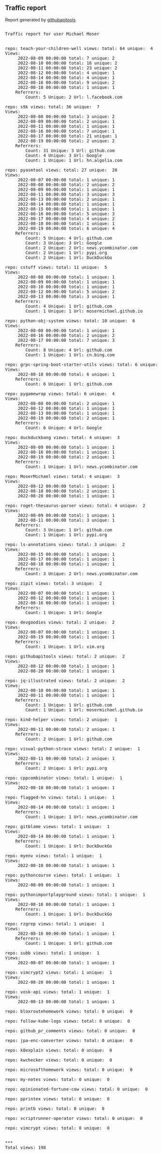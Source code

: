 <h2> Traffic report </h2>

Report generated by <a href="https://github.com/MoserMichael/githubapitools">githubapitools</a>

<pre>

Traffic report for user Michael Moser


repo: teach-your-children-well views: total: 64 unique:  4
Views:
	 2022-08-09 00:00:00 total: 7 unique: 2
	 2022-08-10 00:00:00 total: 16 unique: 2
	 2022-08-11 00:00:00 total: 23 unique: 2
	 2022-08-12 00:00:00 total: 4 unique: 1
	 2022-08-14 00:00:00 total: 4 unique: 1
	 2022-08-16 00:00:00 total: 9 unique: 2
	 2022-08-18 00:00:00 total: 1 unique: 1
	Referrers:
		Count: 5 Unique: 2 Url: l.facebook.com

repo: s9k views: total: 36 unique:  7
Views:
	 2022-08-08 00:00:00 total: 3 unique: 2
	 2022-08-09 00:00:00 total: 2 unique: 1
	 2022-08-11 00:00:00 total: 1 unique: 1
	 2022-08-16 00:00:00 total: 7 unique: 1
	 2022-08-17 00:00:00 total: 21 unique: 1
	 2022-08-19 00:00:00 total: 2 unique: 2
	Referrers:
		Count: 31 Unique: 3 Url: github.com
		Count: 4 Unique: 3 Url: Google
		Count: 1 Unique: 1 Url: hn.algolia.com

repo: pyasmtool views: total: 27 unique:  20
Views:
	 2022-08-07 00:00:00 total: 1 unique: 1
	 2022-08-08 00:00:00 total: 2 unique: 2
	 2022-08-09 00:00:00 total: 1 unique: 1
	 2022-08-11 00:00:00 total: 3 unique: 3
	 2022-08-13 00:00:00 total: 2 unique: 1
	 2022-08-14 00:00:00 total: 1 unique: 1
	 2022-08-15 00:00:00 total: 1 unique: 1
	 2022-08-16 00:00:00 total: 5 unique: 3
	 2022-08-17 00:00:00 total: 4 unique: 2
	 2022-08-18 00:00:00 total: 1 unique: 1
	 2022-08-19 00:00:00 total: 6 unique: 4
	Referrers:
		Count: 5 Unique: 4 Url: github.com
		Count: 3 Unique: 3 Url: Google
		Count: 2 Unique: 2 Url: news.ycombinator.com
		Count: 2 Unique: 1 Url: pypi.org
		Count: 2 Unique: 1 Url: DuckDuckGo

repo: cstuff views: total: 11 unique:  5
Views:
	 2022-08-08 00:00:00 total: 1 unique: 1
	 2022-08-09 00:00:00 total: 1 unique: 1
	 2022-08-10 00:00:00 total: 1 unique: 1
	 2022-08-12 00:00:00 total: 5 unique: 2
	 2022-08-13 00:00:00 total: 3 unique: 1
	Referrers:
		Count: 4 Unique: 1 Url: github.com
		Count: 1 Unique: 1 Url: mosermichael.github.io

repo: python-obj-system views: total: 10 unique:  6
Views:
	 2022-08-08 00:00:00 total: 1 unique: 1
	 2022-08-16 00:00:00 total: 2 unique: 2
	 2022-08-17 00:00:00 total: 7 unique: 3
	Referrers:
		Count: 8 Unique: 4 Url: github.com
		Count: 1 Unique: 1 Url: cn.bing.com

repo: grpc-spring-boot-starter-utils views: total: 6 unique:  1
Views:
	 2022-08-18 00:00:00 total: 6 unique: 1
	Referrers:
		Count: 6 Unique: 1 Url: github.com

repo: pygamewrap views: total: 6 unique:  4
Views:
	 2022-08-08 00:00:00 total: 2 unique: 1
	 2022-08-12 00:00:00 total: 1 unique: 1
	 2022-08-13 00:00:00 total: 1 unique: 1
	 2022-08-19 00:00:00 total: 2 unique: 1
	Referrers:
		Count: 6 Unique: 4 Url: Google

repo: duckduckbang views: total: 4 unique:  3
Views:
	 2022-08-09 00:00:00 total: 1 unique: 1
	 2022-08-16 00:00:00 total: 1 unique: 1
	 2022-08-19 00:00:00 total: 2 unique: 1
	Referrers:
		Count: 1 Unique: 1 Url: news.ycombinator.com

repo: MoserMichael views: total: 4 unique:  3
Views:
	 2022-08-12 00:00:00 total: 1 unique: 1
	 2022-08-18 00:00:00 total: 2 unique: 1
	 2022-08-20 00:00:00 total: 1 unique: 1

repo: roget-thesaurus-parser views: total: 4 unique:  2
Views:
	 2022-08-09 00:00:00 total: 1 unique: 1
	 2022-08-11 00:00:00 total: 3 unique: 1
	Referrers:
		Count: 3 Unique: 1 Url: github.com
		Count: 1 Unique: 1 Url: pypi.org

repo: ls-annotations views: total: 3 unique:  2
Views:
	 2022-08-15 00:00:00 total: 1 unique: 1
	 2022-08-17 00:00:00 total: 1 unique: 1
	 2022-08-18 00:00:00 total: 1 unique: 1
	Referrers:
		Count: 3 Unique: 2 Url: news.ycombinator.com

repo: zipit views: total: 3 unique:  2
Views:
	 2022-08-07 00:00:00 total: 1 unique: 1
	 2022-08-12 00:00:00 total: 1 unique: 1
	 2022-08-16 00:00:00 total: 1 unique: 1
	Referrers:
		Count: 1 Unique: 1 Url: Google

repo: devgoodies views: total: 2 unique:  2
Views:
	 2022-08-07 00:00:00 total: 1 unique: 1
	 2022-08-19 00:00:00 total: 1 unique: 1
	Referrers:
		Count: 1 Unique: 1 Url: vim.org

repo: githubapitools views: total: 2 unique:  2
Views:
	 2022-08-12 00:00:00 total: 1 unique: 1
	 2022-08-20 00:00:00 total: 1 unique: 1

repo: jq-illustrated views: total: 2 unique:  2
Views:
	 2022-08-10 00:00:00 total: 1 unique: 1
	 2022-08-11 00:00:00 total: 1 unique: 1
	Referrers:
		Count: 1 Unique: 1 Url: github.com
		Count: 1 Unique: 1 Url: mosermichael.github.io

repo: kind-helper views: total: 2 unique:  1
Views:
	 2022-08-11 00:00:00 total: 2 unique: 1
	Referrers:
		Count: 2 Unique: 1 Url: github.com

repo: visual-python-strace views: total: 2 unique:  1
Views:
	 2022-08-11 00:00:00 total: 2 unique: 1
	Referrers:
		Count: 2 Unique: 1 Url: pypi.org

repo: cppcombinator views: total: 1 unique:  1
Views:
	 2022-08-18 00:00:00 total: 1 unique: 1

repo: flagged-hn views: total: 1 unique:  1
Views:
	 2022-08-14 00:00:00 total: 1 unique: 1
	Referrers:
		Count: 1 Unique: 1 Url: news.ycombinator.com

repo: gitblame views: total: 1 unique:  1
Views:
	 2022-08-14 00:00:00 total: 1 unique: 1
	Referrers:
		Count: 1 Unique: 1 Url: DuckDuckGo

repo: myenv views: total: 1 unique:  1
Views:
	 2022-08-18 00:00:00 total: 1 unique: 1

repo: pythoncourse views: total: 1 unique:  1
Views:
	 2022-08-09 00:00:00 total: 1 unique: 1

repo: pythonimportplayground views: total: 1 unique:  1
Views:
	 2022-08-16 00:00:00 total: 1 unique: 1
	Referrers:
		Count: 1 Unique: 1 Url: DuckDuckGo

repo: rzgrep views: total: 1 unique:  1
Views:
	 2022-08-16 00:00:00 total: 1 unique: 1
	Referrers:
		Count: 1 Unique: 1 Url: github.com

repo: subb views: total: 1 unique:  1
Views:
	 2022-08-07 00:00:00 total: 1 unique: 1

repo: vimcrypt2 views: total: 1 unique:  1
Views:
	 2022-08-20 00:00:00 total: 1 unique: 1

repo: vosk-api views: total: 1 unique:  1
Views:
	 2022-08-13 00:00:00 total: 1 unique: 1

repo: bloxroutehomework views: total: 0 unique:  0

repo: follow-kube-logs views: total: 0 unique:  0

repo: github_pr_comments views: total: 0 unique:  0

repo: jpa-enc-converter views: total: 0 unique:  0

repo: k8explain views: total: 0 unique:  0

repo: kwchecker views: total: 0 unique:  0

repo: microsofthomework views: total: 0 unique:  0

repo: my-notes views: total: 0 unique:  0

repo: opinionated-fortune-cow views: total: 0 unique:  0

repo: pprintex views: total: 0 unique:  0

repo: printb views: total: 0 unique:  0

repo: scriptrunner-operator views: total: 0 unique:  0

repo: vimcrypt views: total: 0 unique:  0


***
Total views: 198
